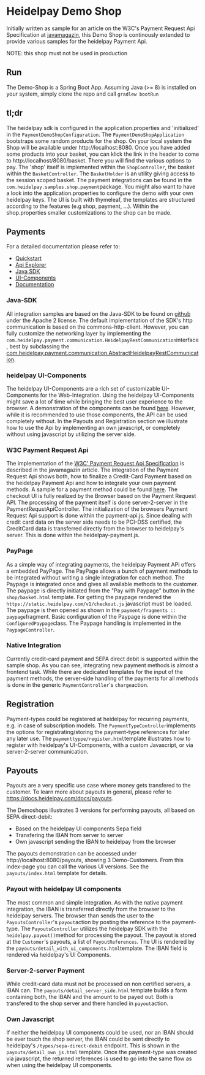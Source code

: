 # Heidelpay Demo Shop

Initially written as sample for an article on the W3C's Payment Request Api Specification at [javamagazin](https://jaxenter.de/ausgaben/java-magazin-9-19), this Demo Shop is continously extended to provide various samples for the heidelpay Payment Api.

NOTE: this shop must not be used in production

## Run

The Demo-Shop is a Spring Boot App. Assuming Java (>= 8) is installed on your system, simply clone the repo and call `gradlew bootRun`

## tl;dr
The heidelpay sdk is configured in the application.properties and 'initialized' in the `PaymentDemoShopConfiguration`. The `PaymentDemoShopApplication` bootstraps some random products for the shop. On your local system the Shop will be available under http://localhost:8080. Once you have added some products into your basket, you can klick the link in the header to come to http://localhost/8080/basket. There you will find the various options to pay.
The 'shop' itself is implemented within the `ShopController`, the basket within the `BasketController`. The `BasketHolder` is an utility giving access to the session scoped basket.
The payment integrations can be found in the `com.heidelpay.samples.shop.payment`package. You might also want to have a look into the application.properties to configure the demo with your own heidelpay keys.
The UI is built with thymeleaf, the templates are structured according to the features (e.g shop, payment, ...). Within the shop.properties smaller customizations to the shop can be made. 

## Payments

For a detailed documentation please refer to: 

* [Quickstart](https://docs.heidelpay.com/docs/quickstart)
* [Api Explorer](https://docs.heidelpay.com/reference)
* [Java SDK](https://docs.heidelpay.com/docs/java-sdk)
* [UI-Components](https://docs.heidelpay.com/docs/web-integration)
* [Documentation](https://docs.heidelpay.com/docs)

### Java-SDK
All integration samples are based on the Java-SDK to be found on [github](https://github.com/heidelpay/heidelpayJava) under the Apache 2 license. The default implementation of the SDK's http communication is based on the commons-http-client. However, you can fully customize the networking layer by implementing the `com.heidelpay.payment.communication.HeidelpayRestCommunication`interface, best by subclassing the [com.heidelpay.payment.communication.AbstractHeidelpayRestCommunication](https://github.com/heidelpay/heidelpayJava/blob/master/src/main/java/com/heidelpay/payment/communication/AbstractHeidelpayRestCommunication.java).

### heidelpay UI-Components
The heidelpay UI-Components are a rich set of customizable UI-Components for the Web-Integration. Using the heidelpay UI-Components might save a lot of time while bringing the best user experience to the browser. A demonstration of the components can be found [here](https://static.heidelpay.com/demo/).
However, while it is recommended to use those components, the API can be used completely without. In the Payouts and Registration section we illustrate how to use the Api by implementing an own javascript, or completely without using javascript by utilizing the server side. 

### W3C Payment Request Api

The implementation of the [W3C' Payment Request Api Specification](https://www.w3.org/TR/payment-request) is described in the javamagazin article. The integration of the Payment Request Api shows both, how to finalize a Credit-Card Payment based on the heidelpay Payment Api and how to integrate your own payment methods. A sample for a payment method could be found [here](https://github.com/heidelpay/sample-payment-request-api).
The checkout UI is fully realized by the Browser based on the Payment Request API. The processing of the payment itself is done server-2-server in the PaymentRequstApiController. The initialization of the browsers Payment Request Api support is done within the payment-api.js. Since dealing with credit card data on the server side needs to be PCI-DSS certified, the CreditCard data is transferred directly from the browser to heidelpay's server. This is done within the heidelpay-payment.js.

### PayPage
As a simple way of integrating payments, the heidelpay Payment APi offers a embedded PayPage. The PayPage allows a bunch of payment methods to be integrated without writing a single integration for each method. The Paypage is integrated once and gives all available methods to the customer.
The paypage is directly initiated from the "Pay with Paypage" button in the `shop/basket.html` template. For getting the paypage rendered the `https://static.heidelpay.com/v1/checkout.js` javascript must be loaded. The paypage is then opened as shown in the `payment/fragments :: paypage`fragment.
Basic configuration of the Paypage is done within the `ConfiguredPaypage`class. The Paypage handling is implemented in the `PaypageController`.


### Native Integration
Currently credit-card payment and SEPA direct debit is supported within the sample shop. As you can see, integrating new payment methods is almost a frontend task. While there are dedicated templates for the input of the payment methods, the server-side handling of the payments for all methods is done in the generic `PaymentController`'s `charge`action.

## Registration
Payment-types could be registered at heidelpay for recurring payments, e.g. in case of subscription models. The `PaymentTypeController`implements the options for registrating/storing the payment-type references for later any later use. The `paymenttyppe/register.html`template illustrates how to register with heidelpay's UI-Components, with a custom Javascript, or via server-2-server communication.

## Payouts
Payouts are a very specific use case where money gets transfered to the customer. 
To learn more about payouts in general, please refer to https://docs.heidelpay.com/docs/payouts.

The Demoshops illustrates 3 versions for performing payouts, all based on SEPA direct-debit:

* Based on the heidelpay UI components Sepa field
* Transfering the IBAN from server to server
* Own javascript sending the IBAN to heidelpay from the browser

The payouts demonstration can be accessed under http://localhost:8080/payouts, showing 3 Demo-Customers. From this index-page you can call the various UI versions. See the `payouts/index.html` template for details.

### Payout with heidelpay UI components
The most common and simple integration. As with the native payment integration, the IBAN is transferred directly from the browser to the heidelpay servers. The browser than sends the user to the `PayoutsController`'s `payout`action by posting the reference to the payment-type.
The `PayoutsController` utilizes the heidelpay SDK with the `heidelpay.payout()`method for processing the payout. The payout is stored at the `Customer`'s payouts, a list of `PayoutReferences`. 
The UI is rendered by the `payouts/detail_with_ui_components.html`template. The IBAN field is rendered via heidelpay's UI Components.

### Server-2-server Payment
While credit-card data must not be processed on non certified servers, a IBAN can. The `payouts/detail_server_side.html` template builds a form containing both, the IBAN and the amount to be payed out. Both is transfered to the shop server and there handled in `payout`action.

### Own Javascript
If neither the heidelpay UI components could be used, nor an IBAN should be ever touch the shop server, the IBAN could be sent directly to heidelpay's `/types/sepa-direct-debit` endpoint. This is shown in the `payouts/detail_own_js.html` template. Once the payment-type was created via javascript, the returned references is used to go into the same flow as when using the heidelpay UI components. 
